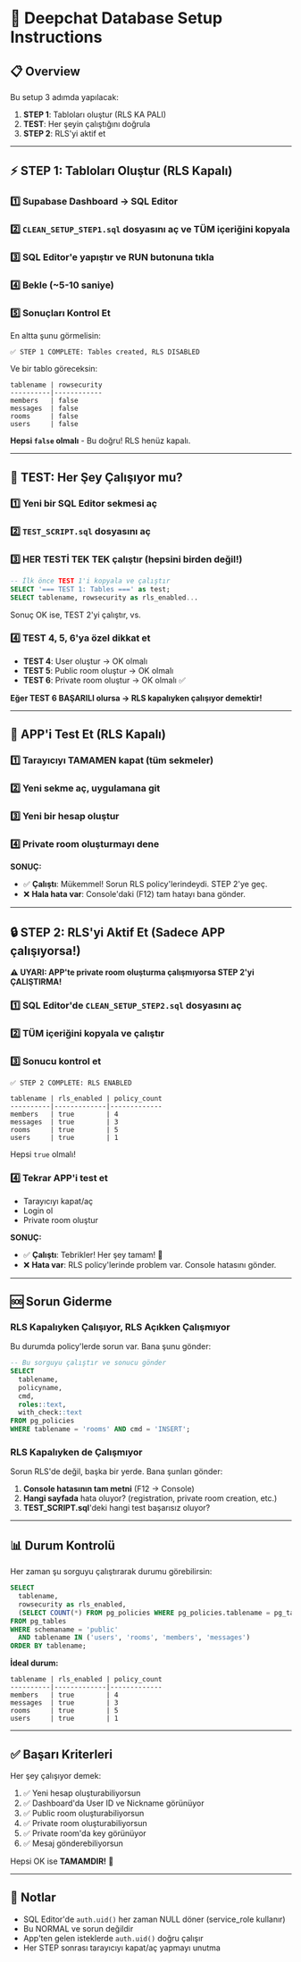 # 🚀 Deepchat Database Setup Instructions

## 📋 Overview

Bu setup 3 adımda yapılacak:
1. **STEP 1**: Tabloları oluştur (RLS KA PALI)
2. **TEST**: Her şeyin çalıştığını doğrula
3. **STEP 2**: RLS'yi aktif et

---

## ⚡ STEP 1: Tabloları Oluştur (RLS Kapalı)

### 1️⃣ Supabase Dashboard → SQL Editor

### 2️⃣ `CLEAN_SETUP_STEP1.sql` dosyasını aç ve **TÜM içeriğini** kopyala

### 3️⃣ SQL Editor'e yapıştır ve **RUN** butonuna tıkla

### 4️⃣ Bekle (~5-10 saniye)

### 5️⃣ Sonuçları Kontrol Et

En altta şunu görmelisin:
```
✅ STEP 1 COMPLETE: Tables created, RLS DISABLED
```

Ve bir tablo göreceksin:
```
tablename | rowsecurity
----------|------------
members   | false
messages  | false
rooms     | false
users     | false
```

**Hepsi `false` olmalı** - Bu doğru! RLS henüz kapalı.

---

## 🧪 TEST: Her Şey Çalışıyor mu?

### 1️⃣ Yeni bir SQL Editor sekmesi aç

### 2️⃣ `TEST_SCRIPT.sql` dosyasını aç

### 3️⃣ **HER TESTİ TEK TEK** çalıştır (hepsini birden değil!)

```sql
-- İlk önce TEST 1'i kopyala ve çalıştır
SELECT '=== TEST 1: Tables ===' as test;
SELECT tablename, rowsecurity as rls_enabled...
```

Sonuç OK ise, TEST 2'yi çalıştır, vs.

### 4️⃣ TEST 4, 5, 6'ya özel dikkat et

- **TEST 4**: User oluştur → OK olmalı
- **TEST 5**: Public room oluştur → OK olmalı  
- **TEST 6**: Private room oluştur → OK olmalı ✅

**Eğer TEST 6 BAŞARILI olursa → RLS kapalıyken çalışıyor demektir!**

---

## 🎯 APP'i Test Et (RLS Kapalı)

### 1️⃣ Tarayıcıyı TAMAMEN kapat (tüm sekmeler)

### 2️⃣ Yeni sekme aç, uygulamana git

### 3️⃣ Yeni bir hesap oluştur

### 4️⃣ Private room oluşturmayı dene

**SONUÇ:**
- ✅ **Çalıştı**: Mükemmel! Sorun RLS policy'lerindeydi. STEP 2'ye geç.
- ❌ **Hala hata var**: Console'daki (F12) tam hatayı bana gönder.

---

## 🔒 STEP 2: RLS'yi Aktif Et (Sadece APP çalışıyorsa!)

**⚠️ UYARI: APP'te private room oluşturma çalışmıyorsa STEP 2'yi ÇALIŞTIRMA!**

### 1️⃣ SQL Editor'de `CLEAN_SETUP_STEP2.sql` dosyasını aç

### 2️⃣ **TÜM içeriğini** kopyala ve çalıştır

### 3️⃣ Sonucu kontrol et

```
✅ STEP 2 COMPLETE: RLS ENABLED

tablename | rls_enabled | policy_count
----------|-------------|-------------
members   | true        | 4
messages  | true        | 3
rooms     | true        | 5
users     | true        | 1
```

Hepsi `true` olmalı!

### 4️⃣ Tekrar APP'i test et

- Tarayıcıyı kapat/aç
- Login ol
- Private room oluştur

**SONUÇ:**
- ✅ **Çalıştı**: Tebrikler! Her şey tamam! 🎉
- ❌ **Hata var**: RLS policy'lerinde problem var. Console hatasını gönder.

---

## 🆘 Sorun Giderme

### RLS Kapalıyken Çalışıyor, RLS Açıkken Çalışmıyor

Bu durumda policy'lerde sorun var. Bana şunu gönder:

```sql
-- Bu sorguyu çalıştır ve sonucu gönder
SELECT 
  tablename,
  policyname,
  cmd,
  roles::text,
  with_check::text
FROM pg_policies
WHERE tablename = 'rooms' AND cmd = 'INSERT';
```

### RLS Kapalıyken de Çalışmıyor

Sorun RLS'de değil, başka bir yerde. Bana şunları gönder:

1. **Console hatasının tam metni** (F12 → Console)
2. **Hangi sayfada** hata oluyor? (registration, private room creation, etc.)
3. **TEST_SCRIPT.sql**'deki hangi test başarısız oluyor?

---

## 📊 Durum Kontrolü

Her zaman şu sorguyu çalıştırarak durumu görebilirsin:

```sql
SELECT 
  tablename,
  rowsecurity as rls_enabled,
  (SELECT COUNT(*) FROM pg_policies WHERE pg_policies.tablename = pg_tables.tablename) as policy_count
FROM pg_tables
WHERE schemaname = 'public' 
  AND tablename IN ('users', 'rooms', 'members', 'messages')
ORDER BY tablename;
```

**İdeal durum:**
```
tablename | rls_enabled | policy_count
----------|-------------|-------------
members   | true        | 4
messages  | true        | 3
rooms     | true        | 5
users     | true        | 1
```

---

## ✅ Başarı Kriterleri

Her şey çalışıyor demek:

1. ✅ Yeni hesap oluşturabiliyorsun
2. ✅ Dashboard'da User ID ve Nickname görünüyor
3. ✅ Public room oluşturabiliyorsun
4. ✅ Private room oluşturabiliyorsun
5. ✅ Private room'da key görünüyor
6. ✅ Mesaj gönderebiliyorsun

Hepsi OK ise **TAMAMDIR!** 🎉

---

## 📝 Notlar

- SQL Editor'de `auth.uid()` her zaman NULL döner (service_role kullanır)
- Bu NORMAL ve sorun değildir
- App'ten gelen isteklerde `auth.uid()` doğru çalışır
- Her STEP sonrası tarayıcıyı kapat/aç yapmayı unutma















